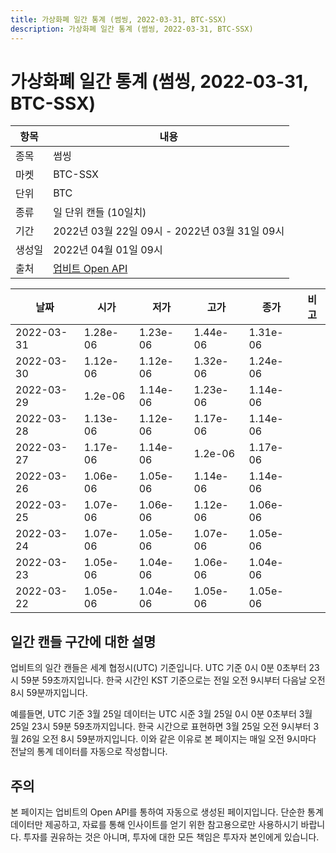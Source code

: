 ```yaml
---
title: 가상화폐 일간 통계 (썸씽, 2022-03-31, BTC-SSX)
description: 가상화폐 일간 통계 (썸씽, 2022-03-31, BTC-SSX)
---
```



가상화폐 일간 통계 (썸씽, 2022-03-31, BTC-SSX)
===

|항목|내용|
|--|--|
|종목|썸씽|
|마켓|BTC-SSX|
|단위|BTC|
|종류|일 단위 캔들 (10일치)|
|기간|2022년 03월 22일 09시 - 2022년 03월 31일 09시|
|생성일|2022년 04월 01일 09시|
|출처|[업비트 Open API](https://docs.upbit.com)|


|날짜|시가|저가|고가|종가|비고|
|--|--|--|--|--|--|
|2022-03-31|1.28e-06|1.23e-06|1.44e-06|1.31e-06|    |
|2022-03-30|1.12e-06|1.12e-06|1.32e-06|1.24e-06|    |
|2022-03-29|1.2e-06|1.14e-06|1.23e-06|1.14e-06|    |
|2022-03-28|1.13e-06|1.12e-06|1.17e-06|1.14e-06|    |
|2022-03-27|1.17e-06|1.14e-06|1.2e-06|1.17e-06|    |
|2022-03-26|1.06e-06|1.05e-06|1.14e-06|1.14e-06|    |
|2022-03-25|1.07e-06|1.06e-06|1.12e-06|1.06e-06|    |
|2022-03-24|1.07e-06|1.05e-06|1.07e-06|1.05e-06|    |
|2022-03-23|1.05e-06|1.04e-06|1.06e-06|1.04e-06|    |
|2022-03-22|1.05e-06|1.04e-06|1.05e-06|1.05e-06|    |


일간 캔들 구간에 대한 설명
---


업비트의 일간 캔들은 세계 협정시(UTC) 기준입니다. 
UTC 기준 0시 0분 0초부터 23시 59분 59초까지입니다. 
한국 시간인 KST 기준으로는 전일 오전 9시부터 다음날 오전 8시 59분까지입니다. 


예를들면, UTC 기준 3월 25일 데이터는 UTC 시준 3월 25일 0시 0분 0초부터 3월 25일 23시 59분 59초까지입니다. 
한국 시간으로 표현하면 3월 25일 오전 9시부터 3월 26일 오전 8시 59분까지입니다. 
이와 같은 이유로 본 페이지는 매일 오전 9시마다 전날의 통계 데이터를 자동으로 작성합니다. 


주의
---


본 페이지는 업비트의 Open API를 통하여 자동으로 생성된 페이지입니다. 
단순한 통계 데이터만 제공하고, 자료를 통해 인사이트를 얻기 위한 참고용으로만 사용하시기 바랍니다. 
투자를 권유하는 것은 아니며, 투자에 대한 모든 책임은 투자자 본인에게 있습니다. 
